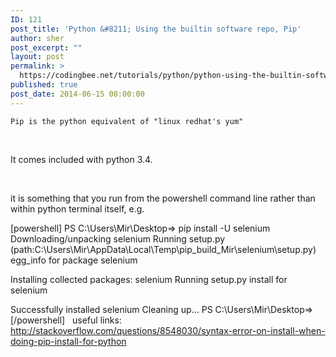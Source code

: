 ```yaml
---
ID: 121
post_title: 'Python &#8211; Using the builtin software repo, Pip'
author: sher
post_excerpt: ""
layout: post
permalink: >
  https://codingbee.net/tutorials/python/python-using-the-builtin-software-repo-pip
published: true
post_date: 2014-06-15 00:00:00
---
```

<code>Pip is the python equivalent of "linux redhat's yum"
</code>

&nbsp;

It comes included with python 3.4.

&nbsp;

it is something that you run from the powershell command line rather than within python terminal itself, e.g.



[powershell]
PS C:\Users\Mir\Desktop=> pip install -U selenium
Downloading/unpacking selenium
  Running setup.py (path:C:\Users\Mir\AppData\Local\Temp\pip_build_Mir\selenium\setup.py)
egg_info for package selenium

Installing collected packages: selenium
  Running setup.py install for selenium

Successfully installed selenium
Cleaning up...
PS C:\Users\Mir\Desktop=>
[/powershell]
&nbsp;
useful links:
http://stackoverflow.com/questions/8548030/syntax-error-on-install-when-doing-pip-install-for-python